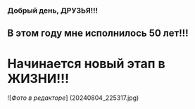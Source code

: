### Добрый день, ДРУЗЬЯ!!!

## В этом году мне исполнилось 50 лет!!!

# Начинается новый этап в ЖИЗНИ!!!

![_Фото в редакторе_] (20240804_225317.jpg)
